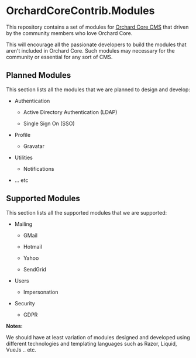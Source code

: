 # OrchardCoreContrib.Modules

This repository contains a set of modules for [Orchard Core CMS](https://github.com/OrchardCMS/OrchardCore) that driven by the community members who love Orchard Core.

This will encourage all the passionate developers to build the modules that aren't included in Orchard Core. Such modules may necessary for the community or essential for any sort of CMS.

## Planned Modules

This section lists all the modules that we are planned to design and develop:

- Authentication

    - Active Directory Authentication (LDAP)

    - Single Sign On (SSO)

- Profile

    - Gravatar

- Utilities

    - Notifications

- ... etc

## Supported Modules

This section lists all the supported modules that we are supported:

- Mailing

    - GMail

    - Hotmail
    
    - Yahoo

    - SendGrid
    
- Users

    - Impersonation

- Security

    - GDPR

**Notes:**

We should have at least variation of modules designed and developed using different technologies and templating languages such as Razor, Liquid, VueJs .. etc.
